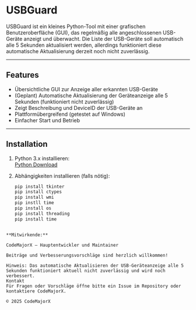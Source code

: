 # USBGuard

USBGuard ist ein kleines Python-Tool mit einer grafischen Benutzeroberfläche (GUI), das regelmäßig alle angeschlossenen USB-Geräte anzeigt und überwacht. Die Liste der USB-Geräte soll automatisch alle 5 Sekunden aktualisiert werden, allerdings funktioniert diese automatische Aktualisierung derzeit noch nicht zuverlässig.

---

## Features

- Übersichtliche GUI zur Anzeige aller erkannten USB-Geräte  
- (Geplant) Automatische Aktualisierung der Geräteanzeige alle 5 Sekunden (funktioniert nicht zuverlässig)  
- Zeigt Beschreibung und DeviceID der USB-Geräte an  
- Plattformübergreifend (getestet auf Windows)  
- Einfacher Start und Betrieb  

---

## Installation

1. Python 3.x installieren:  
   [Python Download](https://www.python.org/downloads/)

2. Abhängigkeiten installieren (falls nötig):  
   ```bash
   pip install tkinter 
   pip install ctypes
   pip install wmi
   pip instll time
   pip install os
   pip install threading
   pip install time
```

**Mitwirkende:**

CodeMajorX – Hauptentwickler und Maintainer

Beiträge und Verbesserungsvorschläge sind herzlich willkommen!

Hinweis: Das automatische Aktualisieren der USB-Geräteanzeige alle 5 Sekunden funktioniert aktuell nicht zuverlässig und wird noch verbessert.
Kontakt
Für Fragen oder Vorschläge öffne bitte ein Issue im Repository oder kontaktiere CodeMajorX.

© 2025 CodeMajorX
